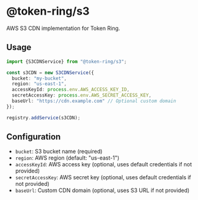 # @token-ring/s3

AWS S3 CDN implementation for Token Ring.

## Usage

```typescript
import {S3CDNService} from "@token-ring/s3";

const s3CDN = new S3CDNService({
  bucket: "my-bucket",
  region: "us-east-1",
  accessKeyId: process.env.AWS_ACCESS_KEY_ID,
  secretAccessKey: process.env.AWS_SECRET_ACCESS_KEY,
  baseUrl: "https://cdn.example.com" // Optional custom domain
});

registry.addService(s3CDN);
```

## Configuration

- `bucket`: S3 bucket name (required)
- `region`: AWS region (default: "us-east-1")
- `accessKeyId`: AWS access key (optional, uses default credentials if not provided)
- `secretAccessKey`: AWS secret key (optional, uses default credentials if not provided)
- `baseUrl`: Custom CDN domain (optional, uses S3 URL if not provided)